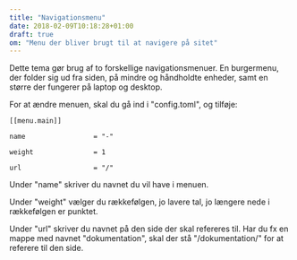 ```yaml
---
title: "Navigationsmenu"
date: 2018-02-09T10:18:28+01:00
draft: true
om: "Menu der bliver brugt til at navigere på sitet"
---
```

Dette tema gør brug af to forskellige navigationsmenuer. En burgermenu, der folder sig ud fra siden, på mindre og håndholdte enheder, samt en større der fungerer på laptop og desktop.

For at ændre menuen, skal du gå ind i "config.toml", og tilføje:

```[[menu.main]]```

```name               	= "-"```

```weight             	= 1```

```url                	= "/"```

Under "name" skriver du navnet du vil have i menuen.

Under "weight" vælger du rækkefølgen, jo lavere tal, jo længere nede i rækkefølgen er punktet.

Under "url" skriver du navnet på den side der skal refereres til. Har du fx en mappe med navnet "dokumentation", skal der stå "/dokumentation/" for at referere til den side.
